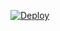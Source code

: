 [![Deploy](https://www.herokucdn.com/deploy/button.svg)](https://heroku.com/deploy?template=https://github.com/muntazer900/video-stream)

